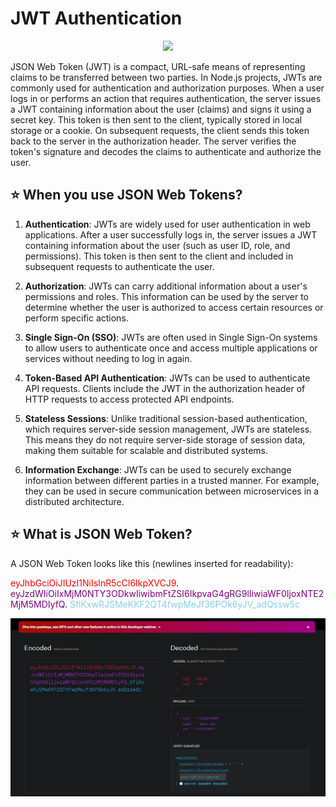 # JWT Authentication

<div align="center">
<img src="https://media.licdn.com/dms/image/D4E12AQF4F-iUG11R4g/article-cover_image-shrink_600_2000/0/1679512575354?e=2147483647&v=beta&t=_-zt6xDPSBc845buuB6kAtP5Ax2PTyksm81gRzjGYC0" />
</div>

JSON Web Token (JWT) is a compact, URL-safe means of representing claims to be transferred between two parties. In Node.js projects, JWTs are commonly used for authentication and authorization purposes. When a user logs in or performs an action that requires authentication, the server issues a JWT containing information about the user (claims) and signs it using a secret key. This token is then sent to the client, typically stored in local storage or a cookie. On subsequent requests, the client sends this token back to the server in the authorization header. The server verifies the token's signature and decodes the claims to authenticate and authorize the user.

## ⭐ When you use JSON Web Tokens?

1. **Authentication**: JWTs are widely used for user authentication in web applications. After a user successfully logs in, the server issues a JWT containing information about the user (such as user ID, role, and permissions). This token is then sent to the client and included in subsequent requests to authenticate the user.

2. **Authorization**: JWTs can carry additional information about a user's permissions and roles. This information can be used by the server to determine whether the user is authorized to access certain resources or perform specific actions.

3. **Single Sign-On (SSO)**: JWTs are often used in Single Sign-On systems to allow users to authenticate once and access multiple applications or services without needing to log in again.

4. **Token-Based API Authentication**: JWTs can be used to authenticate API requests. Clients include the JWT in the authorization header of HTTP requests to access protected API endpoints.

5. **Stateless Sessions**: Unlike traditional session-based authentication, which requires server-side session management, JWTs are stateless. This means they do not require server-side storage of session data, making them suitable for scalable and distributed systems.

6. **Information Exchange**: JWTs can be used to securely exchange information between different parties in a trusted manner. For example, they can be used in secure communication between microservices in a distributed architecture.

## ⭐ What is JSON Web Token?

A JSON Web Token looks like this (newlines inserted for readability):

<span style="color:red">eyJhbGciOiJIUzI1NiIsInR5cCI6IkpXVCJ9</span>.
<span style="color:purple">eyJzdWIiOiIxMjM0NTY3ODkwIiwibmFtZSI6IkpvaG4gRG9lIiwiaWF0IjoxNTE2MjM5MDIyfQ</span>.
<span style="color:skyblue">SflKxwRJSMeKKF2QT4fwpMeJf36POk6yJV_adQssw5c</span>

![image](/assets/demo25.png)